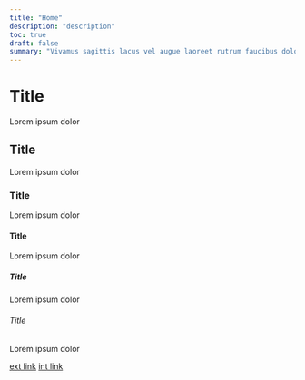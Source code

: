 ```yaml
---
title: "Home"
description: "description"
toc: true
draft: false
summary: "Vivamus sagittis lacus vel augue laoreet rutrum faucibus dolor auctor. Duis mollis, est non commodo luctus."
---
```


# Title
Lorem ipsum dolor

## Title
Lorem ipsum dolor

### Title
Lorem ipsum dolor

#### Title
Lorem ipsum dolor

##### Title
Lorem ipsum dolor

###### Title
Lorem ipsum dolor

[ext link](https://google.com)
[int link](about)
